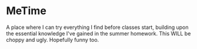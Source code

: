 # MeTime
A place where I can try everything I find before classes start, building upon the essential knowledge I've gained in the summer homework. This WILL be choppy and ugly. Hopefully funny too.  
